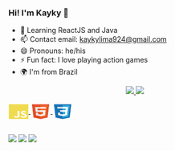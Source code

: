 ### Hi! I'm Kayky 👋
- 🌱 Learning ReactJS and Java
- 📫 Contact email: kaykylima924@gmail.com
- 😄 Pronouns: he/his
- ⚡ Fun fact: I love playing action games
- 🌍 I'm from Brazil

<div align="center">
  <a href="https://github.com/kaykydlima">
  <img height="180em" src="https://github-readme-stats.vercel.app/api?username=kaykydlima&show_icons=true&theme=dracula&include_all_commits=true&count_private=true"/>
  <img height="180em" src="https://github-readme-stats.vercel.app/api/top-langs/?username=kaykydlima&layout=compact&langs_count=7&theme=dracula"/>
</div>
  <div style="display: inline_block"><br>
  <img align="center" alt="Kayky-Js" height="30" width="40" src="https://raw.githubusercontent.com/devicons/devicon/master/icons/javascript/javascript-plain.svg">
  <img align="center" alt="Kayky-HTML" height="30" width="40" src="https://raw.githubusercontent.com/devicons/devicon/master/icons/html5/html5-original.svg">
  <img align="center" alt="Kayy-CSS" height="30" width="40" src="https://raw.githubusercontent.com/devicons/devicon/master/icons/css3/css3-original.svg">
</div>
  
  ##
  
<div> 
    <a href="https://www.instagram.com/akaoreia/" target="_blank"><img src="https://img.shields.io/badge/-Instagram-%23E4405F?style=for-the-badge&logo=instagram&logoColor=white" target="_blank"></a>
    <a href = "mailto:kaykylima924@gmail.com"><img src="https://img.shields.io/badge/-Gmail-%23333?style=for-the-badge&logo=gmail&logoColor=white" target="_blank"></a>
    <a href="https://www.linkedin.com/in/kayky-lima-41181b1a1/" target="_blank"><img src="https://img.shields.io/badge/-LinkedIn-%230077B5?style=for-the-badge&logo=linkedin&logoColor=white" target="_blank"></a> 
</div>
